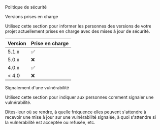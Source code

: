 Politique de sécurité

Versions prises en charge

Utilisez cette section pour informer les personnes des versions de votre projet actuellement prises en charge avec des mises à jour de sécurité.

| Version | Prise en charge    |
| ------- | ------------------ |
| 5.1.x   | :white_check_mark: |
| 5.0.x   | :x:                |
| 4.0.x   | :white_check_mark: |
| < 4.0   | :x:                |

Signalement d'une vulnérabilité

Utilisez cette section pour indiquer aux personnes comment signaler une vulnérabilité.

Dites-leur où se rendre, à quelle fréquence elles peuvent s'attendre à recevoir une mise à jour sur une vulnérabilité signalée, à quoi s'attendre si la vulnérabilité est acceptée ou refusée, etc.
